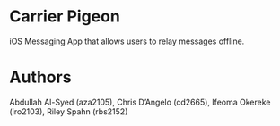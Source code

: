 Carrier Pigeon
=============

iOS Messaging App that allows users to relay messages offline.

Authors
=======
Abdullah Al-Syed (aza2105), Chris D’Angelo (cd2665), Ifeoma Okereke (iro2103), Riley Spahn (rbs2152)
